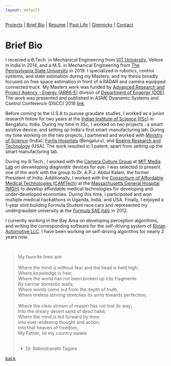 ```yaml
---
layout: default
---
```

[Projects](./projects.html) | [Brief Bio](./bio.html) | [Resume](./resume.html) | [Past Life](http://pravegaracingvit.herokuapp.com/) | [Gimmicks](https://www.behance.net/kvarada) | [Contact](./contacts.html)

# Brief Bio

I received a B.Tech. in Mechanical Engineering from [VIT University](https://vit.ac.in/), Vellore in India in 2014, and a M.S. in Mechanical Engineering from [The Pennsylvania State University](https://www.psu.edu/) in 2019. I specialized in robotics, control systems, and state estimation during my Masters, and my thesis broadly focused on free space estimation in front of a RADAR and camera equipped connected truck. My Masters work was funded by [Advanced Research and Project Agency - Energy (ARPA-E)](https://arpa-e.energy.gov/) divison of [Department of Engergy (DOE)](https://www.energy.gov/). The work was presented and published in ASME Dyanamic Systems and Control Conference (DSCC) 2018 [link](https://asmedigitalcollection.asme.org/DSCC/proceedings-abstract/DSCC2019/59148/V001T01A006/1070510).

Before coming to the U.S.A to puruse graudate studies, I worked as a junior research fellow for two years at the [Indian Institute of Science (IISc)](https://www.iisc.ac.in/) in Bengaluru, India. During my time in IISc, I worked on two projects : a smart asistive device, and setting up India's first smart-manufacturing lab. During my time working on the two projects, I partnered and worked with [Ministry of Science](http://techport.gov.in/) (India), [Fortis Hospitals](https://fortisbangalore.com/campaign/best-multispeciality-hospital-in-bangalore/?gclid=Cj0KCQjwka_1BRCPARIsAMlUmEpqfEa965UuabLwMFOzkKfiDBaAu1hwdnfkZdFaXWA0s_-WLELHV8QaArocEALw_wcB) (Bengaluru), and [Boeing Research and Technology](http://www.boeing.com/) (USA). The work resulted in 1 patent, apart from setting up the smart manufacturing lab.

During my B.Tech., I worked with the [Camera Culture Group](http://cameraculture.media.mit.edu/) at [MIT Media Lab](https://www.media.mit.edu/) on devweloping diagnostic devices for eye. I was selected to present one of the work with the group to Dr. A.P.J. Abdul Kalam, the former President of India. Additionally, I worked with the [Consortium of Affordable Medical Technologies (CAMTech)](http://camtech.mgh.harvard.edu/) at the [Massachusetts General Hospital (MGH)](https://www.massgeneral.org/) to develop affordable medical technologies for developing and under-developed economies. During this time, I participated and won multiple medical hackathons in Uganda, India, and USA. Finally, I enjoyed a 1-year stint building Formula Student race cars and represented my undergraudate university at the [Formula SAE Italy](https://www.formula-ata.it/) in 2012.

I currently working in the Bay Area on developing perception algorithms, and writing the corresponding software for the self-driving system of [Rivian Automotive LLC](https://rivian.com/). I have been working on self-driving algorithns for nearly 2 years now.
 
 <br /> 

> My favorite lines are: <br /> 
> <br /> 
> Where the mind is without fear and the head is held high; <br /> 
> Where knowledge is free; <br /> 
> Where the world has not been broken up into fragments <br /> 
> By narrow domestic walls; <br /> 
> Where words come out from the depth of truth; <br /> 
> Where tireless striving stretches its arms towards perfection; <br /> 
> <br /> 
> Where the clear stream of reason has not lost its way; <br /> 
> Into the dreary desert sand of dead habit; <br /> 
> Where the mind is led forward by thee; <br /> 
> Into ever-widening thought and action; <br /> 
> Into that heaven of freedom, <br /> 
> My Father, let my country awake <br /> 
> <br /> 
> - Dr. Rabindranath Tagore <br /> 

[back](./)
